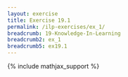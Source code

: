 ```yaml
---
layout: exercise
title: Exercise 19.1
permalink: /ilp-exercises/ex_1/
breadcrumb: 19-Knowledge-In-Learning
breadcrumb2: ex_1
breadcrumb5: ex19.1
---
```


{% include mathjax_support %}

